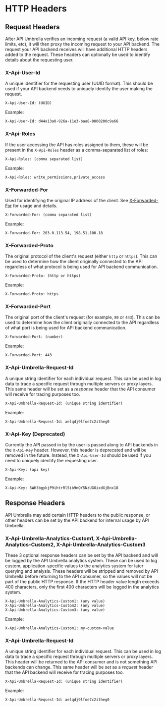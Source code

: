 # HTTP Headers

## Request Headers

After API Umbrella verifies an incoming request (a valid API key, below rate limits, etc), it will then proxy the incoming request to your API backend. The request your API backend receives will have additional HTTP headers added to the request. These headers can optionally be used to identify details about the requesting user.

### X-Api-User-Id

A unique identifier for the requesting user (UUID format). This should be used if your API backend needs to uniquely identify the user making the request.

```
X-Api-User-Id: (UUID)
```

Example:

```
X-Api-User-Id: d44a13a0-926a-11e3-baa8-0800200c9a66
```

### X-Api-Roles

If the user accessing the API has roles assigned to them, these will be present in the `X-Api-Roles` header as a comma-separated list of roles:

```
X-Api-Roles: (comma separated list)
```

Example:

```
X-Api-Roles: write_permissions,private_access
```

### X-Forwarded-For

Used for identifying the original IP address of the client. See [X-Forwarded-For](https://en.wikipedia.org/wiki/X-Forwarded-For) for usage and details.

```
X-Forwarded-For: (comma separated list)
```

Example:

```
X-Forwarded-For: 203.0.113.54, 198.51.100.18
```

### X-Forwarded-Proto

The original protocol of the client's request (either `http` or `https`). This can be used to determine how the client originally connected to the API regardless of what protocol is being used for API backend communication.

```
X-Forwarded-Proto: (http or https)
```

Example:

```
X-Forwarded-Proto: https
```

### X-Forwarded-Port

The original port of the client's request (for example, `80` or `443`). This can be used to determine how the client originally connected to the API regardless of what port is being used for API backend communication.

```
X-Forwarded-Port: (number)
```

Example:

```
X-Forwarded-Port: 443
```

### X-Api-Umbrella-Request-Id

A unique string identifier for each individual request. This can be used in log data to trace a specific request through multiple servers or proxy layers. This same header will be set as a _response_ header that the API consumer will receive for tracing purposes too.

```
X-Api-Umbrella-Request-Id: (unique string identifier)
```

Example:

```
X-Api-Umbrella-Request-Id: aelqdj9lfoe7c2itheg0
```

### X-Api-Key (Deprecated)

Currently the API passed in by the user is passed along to API backends in the `X-Api-Key` header. However, this header is deprecated and will be removed in the future. Instead, the `X-Api-User-Id` should be used if you need to uniquely identify the requesting user.

```
X-Api-Key: (api key)
```

Example:

```
X-Api-Key: 5WH3bgykjP9ihtrRl5ib9nQY5NzUGOixdXjBnx18
```

## Response Headers

API Umbrella may add certain HTTP headers to the public response, or other headers can be set by the API backend for internal usage by API Umbrella.

### X-Api-Umbrella-Analytics-Custom1, X-Api-Umbrella-Analytics-Custom2, X-Api-Umbrella-Analytics-Custom3

These 3 optional response headers can be set by the API backend and will be logged by the API Umbrella analytics system. These can be used to log custom, application-specific values to the analytics system for later querying and analysis. These headers will be stripped and removed by API Umbrella before returning to the API consumer, so the values will not be part of the public HTTP response. If the HTTP header value length exceeds 400 characters, only the first 400 characters will be logged in the analytics system.

```
X-Api-Umbrella-Analytics-Custom1: (any value)
X-Api-Umbrella-Analytics-Custom2: (any value)
X-Api-Umbrella-Analytics-Custom3: (any value)
```

Example:

```
X-Api-Umbrella-Analytics-Custom1: my-custom-value
```

### X-Api-Umbrella-Request-Id

A unique string identifier for each individual request. This can be used in log data to trace a specific request through multiple servers or proxy layers. This header will be returned to the API consumer and is not something API backends can change. This same header will be set as a _request_ header that the API backend will receive for tracing purposes too.

```
X-Api-Umbrella-Request-Id: (unique string identifier)
```

Example:

```
X-Api-Umbrella-Request-Id: aelqdj9lfoe7c2itheg0
```


